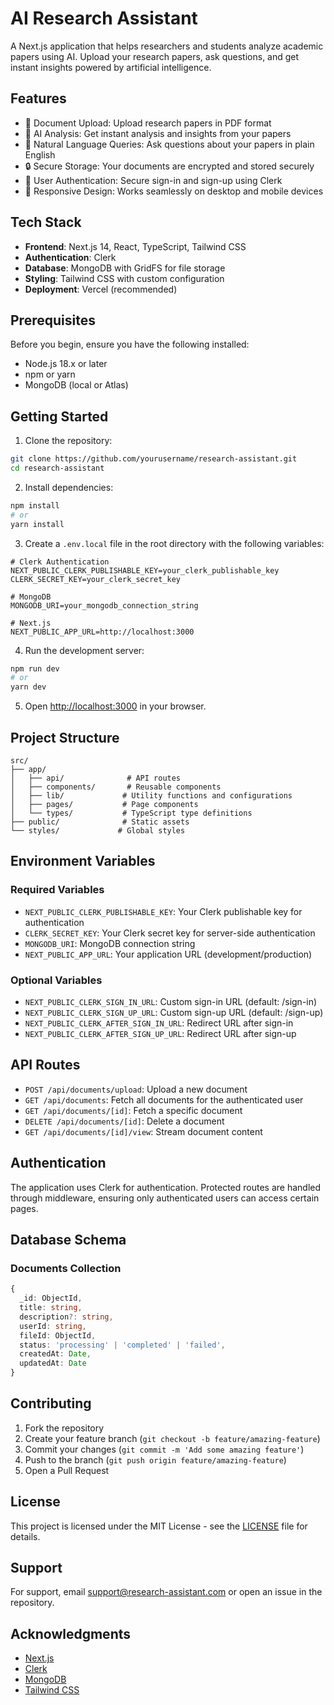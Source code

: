 # AI Research Assistant

A Next.js application that helps researchers and students analyze academic papers using AI. Upload your research papers, ask questions, and get instant insights powered by artificial intelligence.

## Features

- 📄 Document Upload: Upload research papers in PDF format
- 🤖 AI Analysis: Get instant analysis and insights from your papers
- 💬 Natural Language Queries: Ask questions about your papers in plain English
- 🔒 Secure Storage: Your documents are encrypted and stored securely
- 👤 User Authentication: Secure sign-in and sign-up using Clerk
- 📱 Responsive Design: Works seamlessly on desktop and mobile devices

## Tech Stack

- **Frontend**: Next.js 14, React, TypeScript, Tailwind CSS
- **Authentication**: Clerk
- **Database**: MongoDB with GridFS for file storage
- **Styling**: Tailwind CSS with custom configuration
- **Deployment**: Vercel (recommended)

## Prerequisites

Before you begin, ensure you have the following installed:
- Node.js 18.x or later
- npm or yarn
- MongoDB (local or Atlas)

## Getting Started

1. Clone the repository:
```bash
git clone https://github.com/yourusername/research-assistant.git
cd research-assistant
```

2. Install dependencies:
```bash
npm install
# or
yarn install
```

3. Create a `.env.local` file in the root directory with the following variables:
```env
# Clerk Authentication
NEXT_PUBLIC_CLERK_PUBLISHABLE_KEY=your_clerk_publishable_key
CLERK_SECRET_KEY=your_clerk_secret_key

# MongoDB
MONGODB_URI=your_mongodb_connection_string

# Next.js
NEXT_PUBLIC_APP_URL=http://localhost:3000
```

4. Run the development server:
```bash
npm run dev
# or
yarn dev
```

5. Open [http://localhost:3000](http://localhost:3000) in your browser.

## Project Structure

```
src/
├── app/
│   ├── api/              # API routes
│   ├── components/       # Reusable components
│   ├── lib/             # Utility functions and configurations
│   ├── pages/           # Page components
│   └── types/           # TypeScript type definitions
├── public/              # Static assets
└── styles/             # Global styles
```

## Environment Variables

### Required Variables

- `NEXT_PUBLIC_CLERK_PUBLISHABLE_KEY`: Your Clerk publishable key for authentication
- `CLERK_SECRET_KEY`: Your Clerk secret key for server-side authentication
- `MONGODB_URI`: MongoDB connection string
- `NEXT_PUBLIC_APP_URL`: Your application URL (development/production)

### Optional Variables

- `NEXT_PUBLIC_CLERK_SIGN_IN_URL`: Custom sign-in URL (default: /sign-in)
- `NEXT_PUBLIC_CLERK_SIGN_UP_URL`: Custom sign-up URL (default: /sign-up)
- `NEXT_PUBLIC_CLERK_AFTER_SIGN_IN_URL`: Redirect URL after sign-in
- `NEXT_PUBLIC_CLERK_AFTER_SIGN_UP_URL`: Redirect URL after sign-up

## API Routes

- `POST /api/documents/upload`: Upload a new document
- `GET /api/documents`: Fetch all documents for the authenticated user
- `GET /api/documents/[id]`: Fetch a specific document
- `DELETE /api/documents/[id]`: Delete a document
- `GET /api/documents/[id]/view`: Stream document content

## Authentication

The application uses Clerk for authentication. Protected routes are handled through middleware, ensuring only authenticated users can access certain pages.

## Database Schema

### Documents Collection
```typescript
{
  _id: ObjectId,
  title: string,
  description?: string,
  userId: string,
  fileId: ObjectId,
  status: 'processing' | 'completed' | 'failed',
  createdAt: Date,
  updatedAt: Date
}
```

## Contributing

1. Fork the repository
2. Create your feature branch (`git checkout -b feature/amazing-feature`)
3. Commit your changes (`git commit -m 'Add some amazing feature'`)
4. Push to the branch (`git push origin feature/amazing-feature`)
5. Open a Pull Request

## License

This project is licensed under the MIT License - see the [LICENSE](LICENSE) file for details.

## Support

For support, email support@research-assistant.com or open an issue in the repository.

## Acknowledgments

- [Next.js](https://nextjs.org/)
- [Clerk](https://clerk.dev/)
- [MongoDB](https://www.mongodb.com/)
- [Tailwind CSS](https://tailwindcss.com/)
